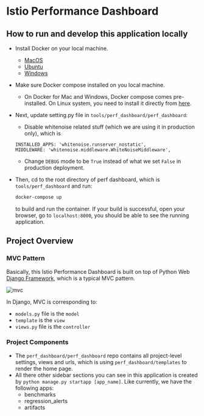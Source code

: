 # Istio Performance Dashboard

## How to run and develop this application locally

- Install Docker on your local machine.
    - [MacOS](https://docs.docker.com/docker-for-mac/install/)
    - [Ubuntu](https://docs.docker.com/install/linux/docker-ce/ubuntu/#os-requirements)
    - [Windows](https://docs.docker.com/docker-for-windows/install/)

- Make sure Docker compose installed on you local machine.
    - On Docker for Mac and Windows, Docker compose comes pre-installed. On Linux system, you need
    to install it directly from [here](https://github.com/docker/compose/releases).

- Next, update setting.py file in `tools/perf_dashboard/perf_dashboard`:
    - Disable whitenoise related stuff (which we are using it in production only), which is

    ```
    INSTALLED_APPS: 'whitenoise.runserver_nostatic',
    MIDDLEWARE: 'whitenoise.middleware.WhiteNoiseMiddleware', 
    ```
   
    - Change `DEBUG` mode to be `True` instead of what we set `False` in production deployment.

- Then, cd to the root directory of perf dashboard, which is `tools/perf_dashboard` and run:

    ```bash
    docker-compose up
    ```

    to build and run the container. If your build is successful, open your browser, go to `localhost:8000`, you should
    be able to see the running application.

## Project Overview

### MVC Pattern

Basically, this Istio Performance Dashboard is built on top of Python Web [Django Framework](https://www.djangoproject.com/), which is a typical MVC pattern.

![mvc](MVC_pattern.png)

In Django, MVC is corresponding to:
- `models.py` file is the `model`
- `template` is the `view`
- `views.py` file is the `controller`

### Project Components

- The `perf_dashboard/perf_dashboard` repo contains all project-level settings, views and urls, which is using `perf_dashboard/templates` to render the home page.
- All there other sidebar sections you can see in this application is created by `python manage.py startapp [app_name]`. Like currently, we have the following apps:
    - benchmarks
    - regression_alerts
    - artifacts


